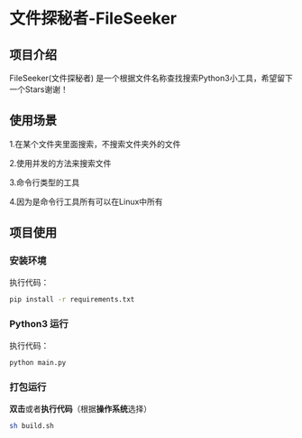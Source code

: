# 文件探秘者-FileSeeker

## 项目介绍

FileSeeker(文件探秘者) 是一个根据文件名称查找搜索Python3小工具，希望留下一个Stars谢谢！

## 使用场景

1.在某个文件夹里面搜索，不搜索文件夹外的文件

2.使用并发的方法来搜索文件

3.命令行类型的工具

4.因为是命令行工具所有可以在Linux中所有

## 项目使用

### 安装环境

执行代码：

~~~~sh
pip install -r requirements.txt
~~~~

### Python3 运行

执行代码：

~~~sh
python main.py
~~~

### 打包运行

**双击**或者**执行代码**（根据**操作系统**选择）

~~~sh
sh build.sh
~~~

